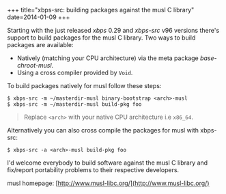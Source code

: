 +++
title="xbps-src: building packages against the musl C library"
date=2014-01-09
+++

Starting with the just released *xbps* 0.29 and *xbps-src* v96 versions
there's support to build packages for the musl C library. Two ways to build
packages are available:

- Natively (matching your CPU architecture) via the meta package *base-chroot-musl*.
- Using a cross compiler provided by `Void`.

To build packages natively for musl follow these steps:

```
$ xbps-src -m ~/masterdir-musl binary-bootstrap <arch>-musl
$ xbps-src -m ~/masterdir-musl build-pkg foo
```

> Replace `<arch>` with your native CPU architecture i.e `x86_64`.

Alternatively you can also cross compile the packages for musl with xbps-src:

```
$ xbps-src -a <arch>-musl build-pkg foo
```

I'd welcome everybody to build software against the musl C library and fix/report
portability problems to their respective developers.

musl homepage: [http://www.musl-libc.org/](http://www.musl-libc.org/)
